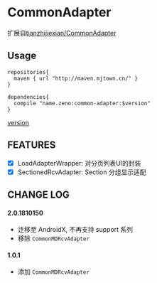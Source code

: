 # CommonAdapter

扩展自[tianzhijiexian/CommonAdapter](https://github.com/tianzhijiexian/CommonAdapter)

## Usage

```
repositories{
  maven { url "http://maven.mjtown.cn/" }
}

dependencies{
  compile "name.zeno:common-adapter:$version"
}
```
[version](https://github.com/zenochan/CommonAdapter/releases)

## FEATURES
- [x] LoadAdapterWrapper: 对分页列表UI的封装
- [x] SectionedRcvAdapter: Section 分组显示适配

## CHANGE LOG

#### 2.0.1810150
- 迁移至 AndroidX, 不再支持 support 系列
- 移除 `CommonMDRcvAdapter`

#### 1.0.1

- 添加 `CommonMDRcvAdapter`
